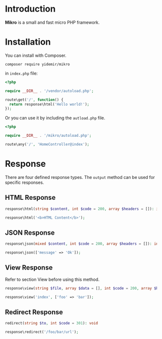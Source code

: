 # Introduction
**Mikro** is a small and fast micro PHP framework.

# Installation
You can install with Composer.
```
composer require yidemir/mikro
````

in `index.php` file:
```php
<?php

require __DIR__ . '/vendor/autoload.php';

route\get('/', function() {
  return response\html('Hello world!');
});
```

Or you can use it by including the `autload.php` file.
```php
<?php

require __DIR__ . '/mikro/autoload.php';

route\any('/', 'HomeController@index');
```

# Response
There are four defined response types. The `output` method can be used for specific responses.

## HTML Response
```php
response\html(string $content, int $code = 200, array $headers = []): int
```
```php
response\html('<b>HTML Content</b>');
```

## JSON Response
```php
response\json(mixed $content, int $code = 200, array $headers = []): int
```
```php
response\json(['message' => 'Ok']);
```

## View Response
Refer to section View before using this method.

```php
response\view(string $file, array $data = [], int $code = 200, array $headers = []): int
```
```php
response\view('index', ['foo' => 'bar']);
```

## Redirect Response
```php
redirect(string $to, int $code = 301): void
```
```php
response\redirect('/foo/bar/url');
```
